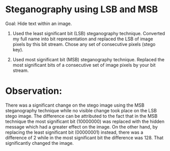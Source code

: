 # Steganography using LSB and MSB

Goal: Hide text within an image.

1. Used the least significant bit (LSB) steganography technique. Converted my full name into bit representation and replaced the LSB of image pixels by this bit stream. Chose any set of consecutive pixels (stego key).

2. Used most significant bit (MSB) steganography technique. Replaced the most significant bits of a consecutive set of image pixels by your bit stream.

# Observation: 
There was a significant change on the stego image using the MSB steganography technique while
no visible change took place on the LSB stego image. The difference can be attributed to the fact
that in the MSB technique the most significant bit (10000000) was replaced with the hidden
message which had a greater effect on the image. On the other hand, by replacing the least
significant bit (00000001) instead, there was a difference of 2 while in the most significant bit the
difference was 128. That significantly changed the image.
